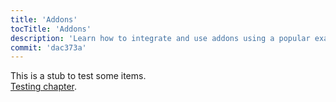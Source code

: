 ```yaml
---
title: 'Addons'
tocTitle: 'Addons'
description: 'Learn how to integrate and use addons using a popular example'
commit: 'dac373a'
---
```



This is a stub to test some items.  
[Testing chapter](/intro-to-storybook/random-framework/en/test/).

